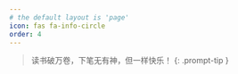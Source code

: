 ```yaml
---
# the default layout is 'page'
icon: fas fa-info-circle
order: 4
---
```


> 读书破万卷，下笔无有神，但一样快乐！
{: .prompt-tip }

